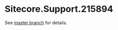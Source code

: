 # Sitecore.Support.215894

See [master branch](https://github.com/sitecoresupport/Sitecore.Support.215894) for details.